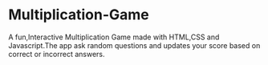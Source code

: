 # Multiplication-Game
A fun,Interactive Multiplication Game made with HTML,CSS and Javascript.The app ask random questions and updates your score based on correct or incorrect answers.
